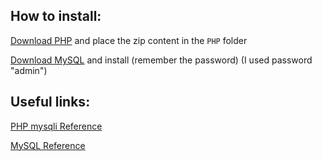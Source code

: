 ## How to install:

[Download PHP](https://windows.php.net/download#php-8.2)
and place the zip content in the `PHP` folder

[Download MySQL](https://dev.mysql.com/downloads/file/?id=516926)
and install (remember the password) (I used password "admin")

## Useful links:

[PHP mysqli Reference](https://www.php.net/manual/en/mysqli.quickstart.php)

[MySQL Reference](https://dev.mysql.com/doc/refman/8.0/en/)
